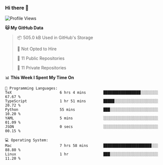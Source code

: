 ### Hi there 👋

<!--
**huayuan4396/huayuan4396** is a ✨ _special_ ✨ repository because its `README.md` (this file) appears on your GitHub profile.

Here are some ideas to get you started:

- 🔭 I’m currently working on ...
- 🌱 I’m currently learning ...
- 👯 I’m looking to collaborate on ...
- 🤔 I’m looking for help with ...
- 💬 Ask me about ...
- 📫 How to reach me: ...
- 😄 Pronouns: ...
- ⚡ Fun fact: ...
-->

<!--START_SECTION:waka-->
![Profile Views](http://img.shields.io/badge/Profile%20Views-1-blue)

**🐱 My GitHub Data** 

> 📦 505.0 kB Used in GitHub's Storage 
 > 
> 🚫 Not Opted to Hire
 > 
> 📜 11 Public Repositories 
 > 
> 🔑 11 Private Repositories 
 > 
📊 **This Week I Spent My Time On** 

```text
💬 Programming Languages: 
TeX                      6 hrs 4 mins        █████████████████░░░░░░░░   67.67 % 
TypeScript               1 hr 51 mins        █████░░░░░░░░░░░░░░░░░░░░   20.72 % 
Python                   55 mins             ███░░░░░░░░░░░░░░░░░░░░░░   10.20 % 
YAML                     5 mins              ░░░░░░░░░░░░░░░░░░░░░░░░░   01.09 % 
JSON                     0 secs              ░░░░░░░░░░░░░░░░░░░░░░░░░   00.15 % 

💻 Operating System: 
Mac                      7 hrs 58 mins       ██████████████████████░░░   88.80 % 
Linux                    1 hr                ███░░░░░░░░░░░░░░░░░░░░░░   11.20 % 
```


<!--END_SECTION:waka-->
